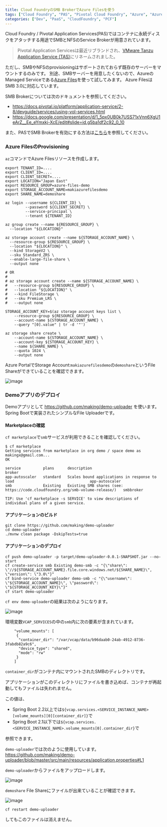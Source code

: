 ```yaml
---
title: Cloud FoundryのSMB BrokerでAzure Filesを使う
tags: ["Cloud Foundry", "PAS", "Pivotal Cloud Foundry", "Azure", "Azure Files"]
categories: ["Dev", "PaaS", "CloudFoundry", "PCF"]
---
```


Cloud Foundry / Pivotal Application Services(PAS)ではコンテナに永続ディスクをアタッチする用途でSMBとNFSのService Brokerが用意されています。

> Pivotal Application Servicesは最近リブランドされ、[VMware Tanzu Application Service (TAS)](https://tanzu.vmware.com/jp/application-service)にリネームされました。

ただし、SMBやNFSのprovisioningはサポートされておらず既存のサーバーをマウントするのみです。
別途、SMBサーバーを用意したくないので、AzureのManaged Serviceである[Azure Files](https://docs.microsoft.com/azure/storage/files/)を使って試してみます。
Azure FilesはSMB 3.0に対応しています。

SMB Brokerについては次のドキュメントを参照してください。
* https://docs.pivotal.io/platform/application-service/2-8/devguide/services/using-vol-services.html
* https://docs.google.com/presentation/d/1_5px0UB0k7USS71xVnn6XgU1eArZ__Ee_eYmxkj-XcE/edit#slide=id.g5ba1df2c92_0_10

また、PASでSMB Brokerを有効にする方法は[こちら](https://docs.pivotal.io/platform/application-service/2-8/operating/enable-vol-services.html#smb-enable)を参照してください。

<!-- toc -->

### Azure FilesのProvisioning

`az`コマンドでAzure Filesリソースを作成します。

```
export TENANT_ID=....
export CLIENT_ID=....
export CLIENT_SECRET=....
export LOCATION="Japan East"
export RESOURCE_GROUP=azure-files-demo
export STORAGE_ACCOUNT_NAME=makiazurefilesdemo
export SHARE_NAME=demoshare

az login --username ${CLIENT_ID} \
         --password ${CLIENT_SECRET} \
         --service-principal \
         --tenant ${TENANT_ID} 

az group create --name ${RESOURCE_GROUP} \
  --location "${LOCATION}"

az storage account create --name ${STORAGE_ACCOUNT_NAME} \
  --resource-group ${RESOURCE_GROUP} \
  --location "${LOCATION}" \
  --kind StorageV2 \
  --sku Standard_ZRS \
  --enable-large-file-share \
  --output none

# OR
# 
# az storage account create --name ${STORAGE_ACCOUNT_NAME} \
#   --resource-group ${RESOURCE_GROUP} \
#   --location "${LOCATION}" \
#   --kind FileStorage \
#   --sku Premium_LRS \
#   --output none

STORAGE_ACCOUNT_KEY=$(az storage account keys list \
    --resource-group ${RESOURCE_GROUP} \
    --account-name ${STORAGE_ACCOUNT_NAME} \
    --query "[0].value" | tr -d '"')

az storage share create \
    --account-name ${STORAGE_ACCOUNT_NAME} \
    --account-key ${STORAGE_ACCOUNT_KEY} \
    --name ${SHARE_NAME} \
    --quota 1024 \
    --output none
```

Azure PortalでStorage Account:`makiazurefilesdemo`の`demoshare`というFile Shareができていることを確認できます。

![image](https://user-images.githubusercontent.com/106908/77229792-2cac9200-6bd3-11ea-9602-02bc7553dcc2.png)



### Demoアプリのデプロイ

Demoアプリとして https://github.com/making/demo-uploader を使います。Spring Bootで実装されたシンプルなFile Uploaderです。

#### Marketplaceの確認

`cf marketplace`で`smb`サービスが利用できることを確認してください。

```
$ cf marketplace
Getting services from marketplace in org demo / space demo as makingx@gmail.com...
OK

service          plans      description                                                                    broker
app-autoscaler   standard   Scales bound applications in response to load                                  app-autoscaler
smb              Existing   Existing SMB shares (see: https://code.cloudfoundry.org/smb-volume-release/)   smbbroker

TIP: Use 'cf marketplace -s SERVICE' to view descriptions of individual plans of a given service.
```

#### アプリケーションのビルド

```
git clone https://github.com/making/demo-uploader
cd demo-uploader
./mvnw clean package -DskipTests=true
```

#### アプリケーションのデプロイ

```
cf push demo-uploader -p target/demo-uploader-0.0.1-SNAPSHOT.jar --no-start
cf create-service smb Existing demo-smb -c "{\"share\": \"//${STORAGE_ACCOUNT_NAME}.file.core.windows.net/${SHARE_NAME}\", \"version\": \"3.0\"}"
cf bind-service demo-uploader demo-smb -c "{\"username\": \"${STORAGE_ACCOUNT_NAME}\", \"password\": \"${STORAGE_ACCOUNT_KEY}\"}"
cf start demo-uploader
```

`cf env demo-uploader`の結果は次のようになります。

![image](https://user-images.githubusercontent.com/106908/77229897-cd9b4d00-6bd3-11ea-9b57-27fcc7d2f1a3.png)

環境変数`VCAP_SERVICES`の中の`smb`内に次の要素が含まれています。

```
    "volume_mounts": [
     {
      "container_dir": "/var/vcap/data/b96daab0-24ab-4912-8736-3fabdb82a9c6",
      "device_type": "shared",
      "mode": "rw"
     }
    ]
```

`container_dir`がコンテナ内にマウントされたSMBのディレクトリです。

アプリケーションがこのディレクトリにファイルを書き込めば、コンテナが再起動してもファイルは失われません。

この値は、
* Spring Boot 2.2以上では`${vcap.services.<SERVICE_INSTANCE_NAME>[volume_mounts][0][container_dir]}`で
* Spring Boot 2.1以下では`${vcap.services.<SERVICE_INSTANCE_NAME>.volume_mounts[0].container_dir}`で

参照できます。

`demo-uploader`では次のように使用しています。 <br>
https://github.com/making/demo-uploader/blob/master/src/main/resources/application.properties#L1

`demo-uploader`からファイルをアップロードします。

![image](https://user-images.githubusercontent.com/106908/77230065-fb34c600-6bd4-11ea-9991-e4544184b6d9.png)

`demoshare` File Shareにファイルが出来ていることが確認できます。

![image](https://user-images.githubusercontent.com/106908/77230056-e821f600-6bd4-11ea-9163-08a6d2cbb9e1.png)

```
cf restart demo-uploader
```
してもこのファイルは消えません。

